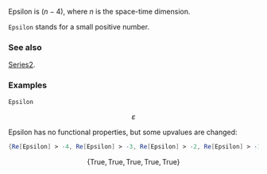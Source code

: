 Epsilon is $(n-4)$, where $n$ is the space-time dimension.

`Epsilon` stands for a small positive number.

### See also

[Series2](Series2).

### Examples

```mathematica
Epsilon
```

$$\varepsilon$$

Epsilon has no functional properties, but some upvalues are changed:

```mathematica
{Re[Epsilon] > -4, Re[Epsilon] > -3, Re[Epsilon] > -2, Re[Epsilon] > -1, Re[Epsilon] > 0}
```

$$\{\text{True},\text{True},\text{True},\text{True},\text{True}\}$$